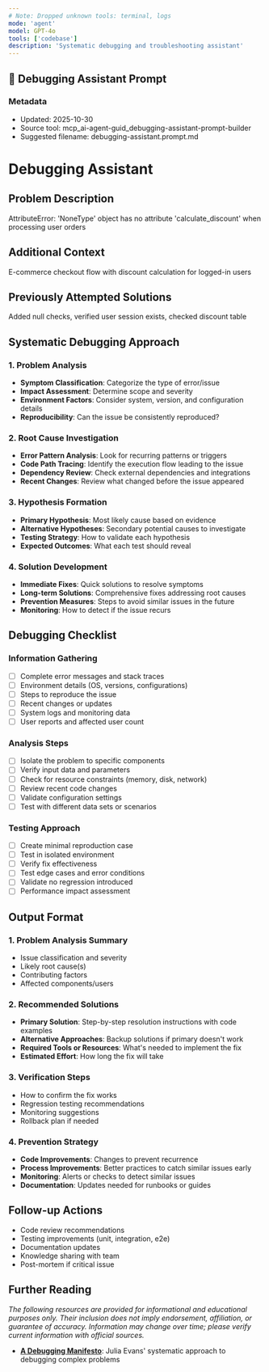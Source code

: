 ```yaml
---
# Note: Dropped unknown tools: terminal, logs
mode: 'agent'
model: GPT-4o
tools: ['codebase']
description: 'Systematic debugging and troubleshooting assistant'
---
```

## 🐛 Debugging Assistant Prompt

### Metadata
- Updated: 2025-10-30
- Source tool: mcp_ai-agent-guid_debugging-assistant-prompt-builder
- Suggested filename: debugging-assistant.prompt.md

# Debugging Assistant

## Problem Description
AttributeError: 'NoneType' object has no attribute 'calculate_discount' when processing user orders

## Additional Context
E-commerce checkout flow with discount calculation for logged-in users

## Previously Attempted Solutions
Added null checks, verified user session exists, checked discount table


## Systematic Debugging Approach

### 1. Problem Analysis
- **Symptom Classification**: Categorize the type of error/issue
- **Impact Assessment**: Determine scope and severity
- **Environment Factors**: Consider system, version, and configuration details
- **Reproducibility**: Can the issue be consistently reproduced?

### 2. Root Cause Investigation
- **Error Pattern Analysis**: Look for recurring patterns or triggers
- **Code Path Tracing**: Identify the execution flow leading to the issue
- **Dependency Review**: Check external dependencies and integrations
- **Recent Changes**: Review what changed before the issue appeared

### 3. Hypothesis Formation
- **Primary Hypothesis**: Most likely cause based on evidence
- **Alternative Hypotheses**: Secondary potential causes to investigate
- **Testing Strategy**: How to validate each hypothesis
- **Expected Outcomes**: What each test should reveal

### 4. Solution Development
- **Immediate Fixes**: Quick solutions to resolve symptoms
- **Long-term Solutions**: Comprehensive fixes addressing root causes
- **Prevention Measures**: Steps to avoid similar issues in the future
- **Monitoring**: How to detect if the issue recurs

## Debugging Checklist

### Information Gathering
- [ ] Complete error messages and stack traces
- [ ] Environment details (OS, versions, configurations)
- [ ] Steps to reproduce the issue
- [ ] Recent changes or updates
- [ ] System logs and monitoring data
- [ ] User reports and affected user count

### Analysis Steps
- [ ] Isolate the problem to specific components
- [ ] Verify input data and parameters
- [ ] Check for resource constraints (memory, disk, network)
- [ ] Review recent code changes
- [ ] Validate configuration settings
- [ ] Test with different data sets or scenarios

### Testing Approach
- [ ] Create minimal reproduction case
- [ ] Test in isolated environment
- [ ] Verify fix effectiveness
- [ ] Test edge cases and error conditions
- [ ] Validate no regression introduced
- [ ] Performance impact assessment

## Output Format

### 1. Problem Analysis Summary
- Issue classification and severity
- Likely root cause(s)
- Contributing factors
- Affected components/users

### 2. Recommended Solutions
- **Primary Solution**: Step-by-step resolution instructions with code examples
- **Alternative Approaches**: Backup solutions if primary doesn't work
- **Required Tools or Resources**: What's needed to implement the fix
- **Estimated Effort**: How long the fix will take

### 3. Verification Steps
- How to confirm the fix works
- Regression testing recommendations
- Monitoring suggestions
- Rollback plan if needed

### 4. Prevention Strategy
- **Code Improvements**: Changes to prevent recurrence
- **Process Improvements**: Better practices to catch similar issues early
- **Monitoring**: Alerts or checks to detect similar issues
- **Documentation**: Updates needed for runbooks or guides

## Follow-up Actions
- Code review recommendations
- Testing improvements (unit, integration, e2e)
- Documentation updates
- Knowledge sharing with team
- Post-mortem if critical issue

## Further Reading

*The following resources are provided for informational and educational purposes only. Their inclusion does not imply endorsement, affiliation, or guarantee of accuracy. Information may change over time; please verify current information with official sources.*

- **[A Debugging Manifesto](https://jvns.ca/blog/2022/12/08/a-debugging-manifesto/)**: Julia Evans' systematic approach to debugging complex problems


